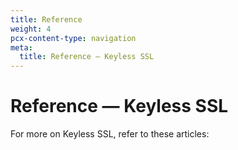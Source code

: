 ```yaml
---
title: Reference
weight: 4
pcx-content-type: navigation
meta:
  title: Reference — Keyless SSL
---
```


# Reference — Keyless SSL

For more on Keyless SSL, refer to these articles:

<DirectoryListing path="/keyless-ssl/reference" />
